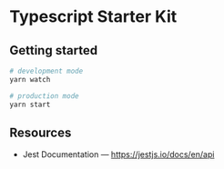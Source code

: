# Typescript Starter Kit

## Getting started

```sh
# development mode
yarn watch

# production mode
yarn start
```

## Resources

- Jest Documentation — https://jestjs.io/docs/en/api
